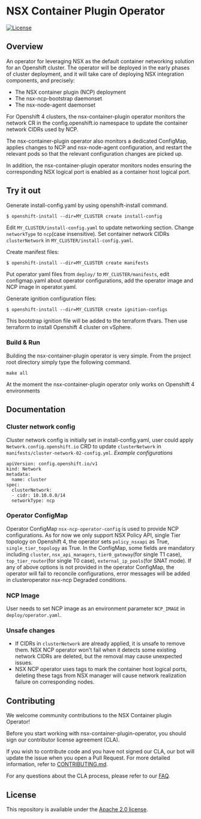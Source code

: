 # NSX Container Plugin Operator

[![License](https://img.shields.io/badge/License-Apache%202.0-blue.svg)](https://opensource.org/licenses/Apache-2.0)

## Overview

An operator for leveraging NSX as the default container networking solution for an
Openshift cluster. The operator will be deployed in the early phases of cluster
deployment, and it will take care of deploying NSX integration components, and
precisely:

* The NSX container plugin (NCP) deployment
* The nsx-ncp-bootstrap daemonset
* The nsx-node-agent daemonset

For Openshift 4 clusters, the nsx-container-plugin operator monitors the network
CR in the config.openshift.io namespace to update the container network CIDRs
used by NCP.

The nsx-container-plugin operator also monitors a dedicated ConfigMap, applies
changes to NCP and nsx-node-agent configuration, and restart the relevant pods
so that the relevant configuration changes are picked up.

In addition, the nsx-container-plugin operator monitors nodes ensuring the
corresponding NSX logical port is enabled as a container host logical port.

## Try it out

Generate install-config.yaml by using openshift-install command.
```
$ openshift-install --dir=MY_CLUSTER create install-config
```

Edit `MY_CLUSTER/install-config.yaml` to update networking section.
Change `networkType` to `ncp`(case insensitive).
Set container network CIDRs `clusterNetwork` in `MY_CLUSTER/install-config.yaml`.

Create manifest files:
```
$ openshift-install --dir=MY_CLUSTER create manifests
```
Put operator yaml files from `deploy/` to `MY_CLUSTER/manifests`, edit configmap.yaml
about operator configurations, add the operator image and NCP image in operator.yaml.

Generate ignition configuration files:
```
$ openshift-install --dir=MY_CLUSTER create ignition-configs
```
This bootstrap ignition file will be added to the terraform tfvars.
Then use terraform to install Openshift 4 cluster on vSphere.

### Build & Run

Building the nsx-container-plugin operator is very simple. From the project root
directory simply type the following command.

```
make all
```

At the moment the nsx-container-plugin operator only works on Openshift 4
environments

## Documentation

### Cluster network config
Cluster network config is initially set in install-config.yaml, user could apply
`Network.config.openshift.io` CRD to update `clusterNetwork` in `manifests/cluster-network-02-config.yml`.
*Example configurations*
```
apiVersion: config.openshift.io/v1
kind: Network
metadata:
  name: cluster
spec:
  clusterNetwork:
  - cidr: 10.10.0.0/14
  networkType: ncp
```

### Operator ConfigMap
Operator ConfigMap `nsx-ncp-operator-config` is used to provide NCP configurations.
As for now we only support NSX Policy API, single Tier topology on Openshift 4,
the operator sets `policy_nsxapi` as True, `single_tier_topology` as True.
In the ConfigMap, some fields are mandatory including `cluster`, `nsx_api_managers`,
`tier0_gateway`(for single T1 case), `top_tier_router`(for single T0 case),
`external_ip_pools`(for SNAT mode). If any of above options is not provided in the
operator ConfigMap, the operator will fail to reconcile configurations, error messages
will be added in clusteroperator nsx-ncp Degraded conditions.

### NCP Image
User needs to set NCP image as an environment parameter `NCP_IMAGE` in `deploy/operator.yaml`.

### Unsafe changes
* If CIDRs in `clusterNetwork` are already applied, it is unsafe to remove them.
NSX NCP operator won't fail when it detects some existing network CIDRs are deleted,
but the removal may cause unexpected issues.
* NSX NCP operator uses tags to mark the container host logical ports, deleting these tags
from NSX manager will cause network realization failure on corresponding nodes.

## Contributing

We welcome community contributions to the NSX Container plugin Operator!

Before you start working with nsx-container-plugin-operator, you should sign our
contributor license agreement (CLA).

If you wish to contribute code and you have not signed our CLA, our bot will update
the issue when you open a Pull Request.
For more detailed information, refer to [CONTRIBUTING.md](CONTRIBUTING.md).

For any questions about the CLA process, please refer to our [FAQ](https://cla.vmware.com/faq).

## License

This repository is available under the [Apache 2.0 license](LICENSE).
